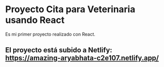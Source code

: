 # Proyecto Cita para Veterinaria usando React

Es mi primer proyecto realizado con React. 
## El proyecto está subido a Netlify: https://amazing-aryabhata-c2e107.netlify.app/
